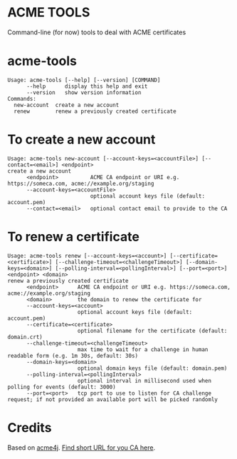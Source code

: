ACME TOOLS
===
Command-line (for now) tools to deal with ACME certificates

# acme-tools
```
Usage: acme-tools [--help] [--version] [COMMAND]
      --help      display this help and exit
      --version   show version information
Commands:
  new-account  create a new account
  renew        renew a previously created certificate
```

To create a new account
====
```
Usage: acme-tools new-account [--account-keys=<accountFile>] [--contact=<email>] <endpoint>
create a new account
      <endpoint>          ACME CA endpoint or URI e.g. https://someca.com, acme://example.org/staging
      --account-keys=<accountFile>
                          optional account keys file (default: account.pem)
      --contact=<email>   optional contact email to provide to the CA

```

To renew a certificate
====
```
Usage: acme-tools renew [--account-keys=<account>] [--certificate=<certificate>] [--challenge-timeout=<challengeTimeout>] [--domain-keys=<domain>] [--polling-interval=<pollingInterval>] [--port=<port>] <endpoint> <domain>
renew a previously created certificate
      <endpoint>      ACME CA endpoint or URI e.g. https://someca.com, acme://example.org/staging
      <domain>        the domain to renew the certificate for
      --account-keys=<account>
                      optional account keys file (default: account.pem)
      --certificate=<certificate>
                      optional filename for the certificate (default: domain.crt)
      --challenge-timeout=<challengeTimeout>
                      max time to wait for a challenge in human readable form (e.g. 1m 30s, default: 30s)
      --domain-keys=<domain>
                      optional domain keys file (default: domain.pem)
      --polling-interval=<pollingInterval>
                      optional interval in millisecond used when polling for events (default: 3000)
      --port=<port>   tcp port to use to listen for CA challenge request; if not provided an available port will be picked randomly

```

Credits
====

Based on [acme4j](https://github.com/shred/acme4j).
[Find short URL for you CA here](https://shredzone.org/maven/acme4j/ca/index.html).